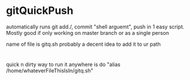 # gitQuickPush
automatically runs git add./, commit "shell arguemt", push in 1 easy script. Mostly good if only working on master branch or as a single person

name of file is gitq.sh
probably a decent idea to add it to ur path
#
quick n dirty way to run it anywhere is do "alias /home/whateverFileThisIsIn/gitq.sh"
